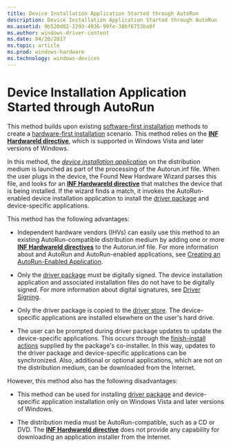 ```yaml
---
title: Device Installation Application Started through AutoRun
description: Device Installation Application Started through AutoRun
ms.assetid: 9b520d82-2293-4936-99fe-30bf6753ba9f
ms.author: windows-driver-content
ms.date: 04/20/2017
ms.topic: article
ms.prod: windows-hardware
ms.technology: windows-devices
---
```


# Device Installation Application Started through AutoRun


This method builds upon existing [software-first installation](software-first-installation.md) methods to create a [hardware-first installation](hardware-first-installation.md) scenario. This method relies on the [**INF HardwareId directive**](inf-hardwareid-directive.md), which is supported in Windows Vista and later versions of Windows.

In this method, the [*device installation application*](https://msdn.microsoft.com/library/windows/hardware/ff556277#wdkgloss-device-installation-application) on the distribution medium is launched as part of the processing of the Autorun.inf file. When the user plugs in the device, the Found New Hardware Wizard parses this file, and looks for an [**INF HardwareId directive**](inf-hardwareid-directive.md) that matches the device that is being installed. If the wizard finds a match, it invokes the AutoRun-enabled device installation application to install the [driver package](driver-packages.md) and device-specific applications.

This method has the following advantages:

-   Independent hardware vendors (IHVs) can easily use this method to an existing AutoRun-compatible distribution medium by adding one or more [**INF HardwareId directives**](inf-hardwareid-directive.md) to the Autorun.inf file. For more information about and AutoRun and AutoRun-enabled applications, see [Creating an AutoRun-Enabled Application](http://go.microsoft.com/fwlink/p/?linkid=133162).

-   Only the [driver package](driver-packages.md) must be digitally signed. The device installation application and associated installation files do not have to be digitally signed. For more information about digital signatures, see [Driver Signing](driver-signing.md).

-   Only the driver package is copied to the [driver store](driver-store.md). The device-specific applications are installed elsewhere on the user's hard drive.

-   The user can be prompted during driver package updates to update the device-specific applications. This occurs through the [finish-install actions](finish-install-actions--windows-vista-and-later-.md) supplied by the package's co-installer. In this way, updates to the driver package and device-specific applications can be synchronized. Also, additional or optional applications, which are not on the distribution medium, can be downloaded from the Internet.

However, this method also has the following disadvantages:

-   This method can be used for installing [driver package](driver-packages.md) and device-specific application installation only on Windows Vista and later versions of Windows.

-   The distribution media must be AutoRun-compatible, such as a CD or DVD. The [**INF HardwareId directive**](inf-hardwareid-directive.md) does not provide any capability for downloading an application installer from the Internet.

 

 





